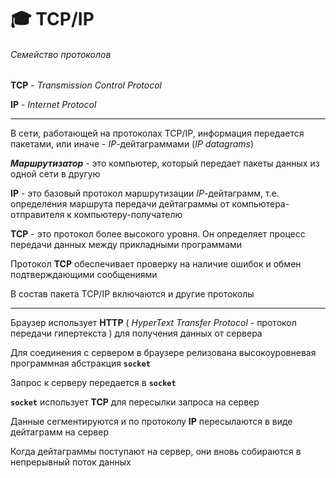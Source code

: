 # :mortar_board: TCP/IP
###### Семейство протоколов

**TCP** - _Transmission Control Protocol_

**IP** - _Internet Protocol_

***

В сети, работающей на протоколах TCP/IP, информация передается пакетами, или иначе - _IP_-дейтаграммами (_IP datagrams_)

**_Маршрутизатор_** - это компьютер, который передает пакеты данных из одной сети в другую

**IP** - это базовый протокол маршрутизации _IP_-дейтаграмм, т.е. определения маршрута передачи дейтаграммы от компьютера-отправителя к компьютеру-получателю

**TCP** - это протокол более высокого уровня. Он определяет процесс передачи данных между прикладными программами

Протокол **TCP** обеспечивает проверку на наличие ошибок и обмен подтверждающими сообщениями

В состав пакета TCP/IP включаются и другие протоколы

***

Браузер использует **HTTP** ( _HyperText Transfer Protocol_ - протокол передачи гипертекста ) для получения данных от сервера

Для соединения с сервером в браузере релизована высокоуровневая программная абстракция **`socket`**

Запрос к серверу передается в **`socket`**

**`socket`** использует **TCP** для пересылки запроса на сервер

Данные сегментируются и по протоколу **IP** пересылаются в виде дейтаграмм на сервер

Когда дейтаграммы поступают на сервер, они вновь собираются в непрерывный поток данных

